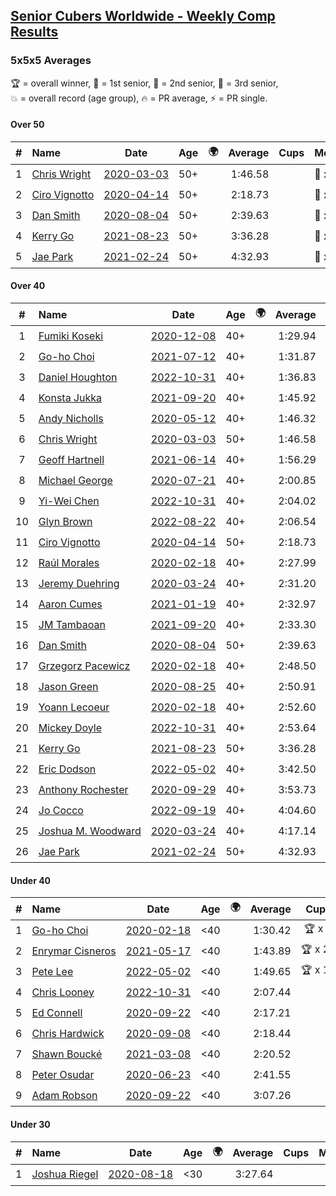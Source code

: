 <style>table {white-space: nowrap;}</style>
<link rel="stylesheet" type="text/css" href="/scw-comp/css/flags.css" />

## [Senior Cubers Worldwide - Weekly Comp Results](/scw-comp/results/)
### 5x5x5 Averages

<span style="white-space: nowrap;">🏆 = overall winner</span>, <span style="white-space: nowrap;">🥇 = 1st senior</span>, <span style="white-space: nowrap;">🥈 = 2nd senior</span>, <span style="white-space: nowrap;">🥉 = 3rd senior</span>, <span style="white-space: nowrap;">💥 = overall record (age group)</span>, <span style="white-space: nowrap;">🔥 = PR average</span>, <span style="white-space: nowrap;">⚡ = PR single</span>.

#### Over 50

| # | Name | Date | Age | 🌍 | Average | Cups | Medals | Achievements | Video |
| :--: | :-- | :--: | :--: | :--: | --: | :--: | :-- | :-- | :-- |
| 1 | [Chris Wright](../../persons/chris_wright/555.md) | [2020-03-03](../../results/2020-03-03/555.md) | 50+ | <i class="flag flag-GB" /> | 1:46.58 |  | 🥇 x 1, 🥈 x 3 | 💥 x 3, 🔥 x 1, ⚡ x 3 | [Desktop](https://www.facebook.com/events/2637344919882558/permalink/2639952702955113) / [Mobile](https://m.facebook.com/events/2637344919882558?view=permalink&id=2639952702955113) |
| 2 | [Ciro Vignotto](../../persons/ciro_vignotto/555.md) | [2020-04-14](../../results/2020-04-14/555.md) | 50+ | <i class="flag flag-IT" /> | 2:18.73 |  | 🥈 x 1, 🥉 x 2 | 🔥 x 2, ⚡ x 3 | [Desktop](https://www.facebook.com/events/1400953806773430/permalink/1402097503325727) / [Mobile](https://m.facebook.com/events/1400953806773430?view=permalink&id=1402097503325727) |
| 3 | [Dan Smith](../../persons/dan_smith/555.md) | [2020-08-04](../../results/2020-08-04/555.md) | 50+ | <i class="flag flag-US" /> | 2:39.63 |  | 🥇 x 5, 🥈 x 11, 🥉 x 16 | 💥 x 1, 🔥 x 2, ⚡ x 3 | [Desktop](https://www.facebook.com/events/770016233779888/permalink/775225113259000) / [Mobile](https://m.facebook.com/events/770016233779888?view=permalink&id=775225113259000) |
| 4 | [Kerry Go](../../persons/kerry_go/555.md) | [2021-08-23](../../results/2021-08-23/555.md) | 50+ | <i class="flag flag-US" /> | 3:36.28 |  | 🥉 x 1 | 🔥 x 2, ⚡ x 2 | [Desktop](https://www.facebook.com/events/1108693076205590/permalink/1117856041955960) / [Mobile](https://m.facebook.com/events/1108693076205590?view=permalink&id=1117856041955960) |
| 5 | [Jae Park](../../persons/jae_park/555.md) | [2021-02-24](../../results/2021-02-24/555.md) | 50+ | <i class="flag flag-US" /> | 4:32.93 |  | 🥉 x 4 | 🔥 x 3, ⚡ x 7 | [Desktop](https://www.facebook.com/events/256148192722702/permalink/258882652449256) / [Mobile](https://m.facebook.com/events/256148192722702?view=permalink&id=258882652449256) |

#### Over 40

| # | Name | Date | Age | 🌍 | Average | Cups | Medals | Achievements | Video |
| :--: | :-- | :--: | :--: | :--: | --: | :--: | :-- | :-- | :-- |
| 1 | [Fumiki Koseki](../../persons/fumiki_koseki/555.md) | [2020-12-08](../../results/2020-12-08/555.md) | 40+ | <i class="flag flag-JP" /> | 1:29.94 | 🏆 x 24 | 🥇 x 24 | 💥 x 7, 🔥 x 6, ⚡ x 4 | [Desktop](https://www.facebook.com/events/209111367450307/permalink/213368410357936) / [Mobile](https://m.facebook.com/events/209111367450307?view=permalink&id=213368410357936) |
| 2 | [Go-ho Choi](../../persons/go_ho_choi/555.md) | [2021-07-12](../../results/2021-07-12/555.md) | 40+ | <i class="flag flag-KR" /> | 1:31.87 | 🏆 x 6 | 🥇 x 1 | 💥 x 3, 🔥 x 2, ⚡ x 4 | [Desktop](https://www.facebook.com/events/3019269651530977/permalink/3043705852420690) / [Mobile](https://m.facebook.com/events/3019269651530977?view=permalink&id=3043705852420690) |
| 3 | [Daniel Houghton](../../persons/daniel_houghton/555.md) | [2022-10-31](../../results/2022-10-31/555.md) | 40+ | <i class="flag flag-CH" /> | 1:36.83 | 🏆 x 9 | 🥇 x 11, 🥈 x 2 | 🔥 x 6, ⚡ x 2 | [Desktop](https://www.facebook.com/events/635474734791505/permalink/643646073974371) / [Mobile](https://m.facebook.com/events/635474734791505?view=permalink&id=643646073974371) |
| 4 | [Konsta Jukka](../../persons/konsta_jukka/555.md) | [2021-09-20](../../results/2021-09-20/555.md) | 40+ | <i class="flag flag-FI" /> | 1:45.92 | 🏆 x 5 | 🥇 x 7, 🥈 x 9 | 🔥 x 6, ⚡ x 4 | [Desktop](https://www.facebook.com/events/4223726381008841/permalink/4267613246620154) / [Mobile](https://m.facebook.com/events/4223726381008841?view=permalink&id=4267613246620154) |
| 5 | [Andy Nicholls](../../persons/andy_nicholls/555.md) | [2020-05-12](../../results/2020-05-12/555.md) | 40+ | <i class="flag flag-GB" /> | 1:46.32 | 🏆 x 12 | 🥇 x 14, 🥈 x 2 | 💥 x 3, 🔥 x 2, ⚡ x 3 | [Desktop](https://www.facebook.com/events/276138643524223/permalink/276779116793509) / [Mobile](https://m.facebook.com/events/276138643524223?view=permalink&id=276779116793509) |
| 6 | [Chris Wright](../../persons/chris_wright/555.md) | [2020-03-03](../../results/2020-03-03/555.md) | 50+ | <i class="flag flag-GB" /> | 1:46.58 |  | 🥇 x 1, 🥈 x 3 | 💥 x 3, 🔥 x 1, ⚡ x 3 | [Desktop](https://www.facebook.com/events/2637344919882558/permalink/2639952702955113) / [Mobile](https://m.facebook.com/events/2637344919882558?view=permalink&id=2639952702955113) |
| 7 | [Geoff Hartnell](../../persons/geoff_hartnell/555.md) | [2021-06-14](../../results/2021-06-14/555.md) | 40+ | <i class="flag flag-GB" /> | 1:56.29 | 🏆 x 2 | 🥇 x 17, 🥈 x 30, 🥉 x 7 | 🔥 x 7, ⚡ x 5 | [Desktop](https://www.facebook.com/557281693/videos/10159715570101694) / [Mobile](https://m.facebook.com/557281693/videos/10159715570101694) |
| 8 | [Michael George](../../persons/michael_george/555.md) | [2020-07-21](../../results/2020-07-21/555.md) | 40+ | <i class="flag flag-GB" /> | 2:00.85 | 🏆 x 1 | 🥇 x 2, 🥈 x 4, 🥉 x 9 | 🔥 x 5, ⚡ x 5 | [Desktop](https://www.facebook.com/michael.george.545/videos/10214016542247959) / [Mobile](https://m.facebook.com/michael.george.545/videos/10214016542247959) |
| 9 | [Yi-Wei Chen](../../persons/yi_wei_chen/555.md) | [2022-10-31](../../results/2022-10-31/555.md) | 40+ | <i class="flag flag-TW" /> | 2:04.02 | 🏆 x 1 | 🥇 x 3, 🥈 x 11, 🥉 x 12 | 🔥 x 17, ⚡ x 16 | [Desktop](https://www.facebook.com/events/635474734791505/permalink/638568294482149) / [Mobile](https://m.facebook.com/events/635474734791505?view=permalink&id=638568294482149) |
| 10 | [Glyn Brown](../../persons/glyn_brown/555.md) | [2022-08-22](../../results/2022-08-22/555.md) | 40+ | <i class="flag flag-GB" /> | 2:06.54 |  | 🥈 x 5, 🥉 x 1 | 🔥 x 1, ⚡ x 3 | [Desktop](https://www.facebook.com/events/542579854309231/permalink/551754373391779) / [Mobile](https://m.facebook.com/events/542579854309231?view=permalink&id=551754373391779) |
| 11 | [Ciro Vignotto](../../persons/ciro_vignotto/555.md) | [2020-04-14](../../results/2020-04-14/555.md) | 50+ | <i class="flag flag-IT" /> | 2:18.73 |  | 🥈 x 1, 🥉 x 2 | 🔥 x 2, ⚡ x 3 | [Desktop](https://www.facebook.com/events/1400953806773430/permalink/1402097503325727) / [Mobile](https://m.facebook.com/events/1400953806773430?view=permalink&id=1402097503325727) |
| 12 | [Raúl Morales](../../persons/raul_morales/555.md) | [2020-02-18](../../results/2020-02-18/555.md) | 40+ | <i class="flag flag-ES" /> | 2:27.99 |  |  | 🔥 x 1, ⚡ x 1 | |
| 13 | [Jeremy Duehring](../../persons/jeremy_duehring/555.md) | [2020-03-24](../../results/2020-03-24/555.md) | 40+ | <i class="flag flag-US" /> | 2:31.20 |  |  | 🔥 x 1, ⚡ x 1 | [Desktop](https://www.facebook.com/events/5078365835514885/permalink/5082560948428707) / [Mobile](https://m.facebook.com/events/5078365835514885?view=permalink&id=5082560948428707) |
| 14 | [Aaron Cumes](../../persons/aaron_cumes/555.md) | [2021-01-19](../../results/2021-01-19/555.md) | 40+ | <i class="flag flag-GB" /> | 2:32.97 |  | 🥉 x 3 | 🔥 x 4, ⚡ x 3 | [Desktop](https://www.facebook.com/events/801984480354340/permalink/804512616768193) / [Mobile](https://m.facebook.com/events/801984480354340?view=permalink&id=804512616768193) |
| 15 | [JM Tambaoan](../../persons/jm_tambaoan/555.md) | [2021-09-20](../../results/2021-09-20/555.md) | 40+ | <i class="flag flag-PH" /> | 2:33.30 |  | 🥇 x 4, 🥈 x 5, 🥉 x 8 | 🔥 x 8, ⚡ x 8 | [Desktop](https://www.facebook.com/events/4223726381008841/permalink/4268131413235004) / [Mobile](https://m.facebook.com/events/4223726381008841?view=permalink&id=4268131413235004) |
| 16 | [Dan Smith](../../persons/dan_smith/555.md) | [2020-08-04](../../results/2020-08-04/555.md) | 50+ | <i class="flag flag-US" /> | 2:39.63 |  | 🥇 x 5, 🥈 x 11, 🥉 x 16 | 💥 x 1, 🔥 x 2, ⚡ x 3 | [Desktop](https://www.facebook.com/events/770016233779888/permalink/775225113259000) / [Mobile](https://m.facebook.com/events/770016233779888?view=permalink&id=775225113259000) |
| 17 | [Grzegorz Pacewicz](../../persons/grzegorz_pacewicz/555.md) | [2020-02-18](../../results/2020-02-18/555.md) | 40+ | <i class="flag flag-PL" /> | 2:48.50 |  |  | 🔥 x 1, ⚡ x 1 | |
| 18 | [Jason Green](../../persons/jason_green/555.md) | [2020-08-25](../../results/2020-08-25/555.md) | 40+ | <i class="flag flag-US" /> | 2:50.91 |  | 🥈 x 1 | 🔥 x 2, ⚡ x 2 | [Desktop](https://www.facebook.com/jasongreenbowler/videos/10163944661080425) / [Mobile](https://m.facebook.com/jasongreenbowler/videos/10163944661080425) |
| 19 | [Yoann Lecoeur](../../persons/yoann_lecoeur/555.md) | [2020-02-18](../../results/2020-02-18/555.md) | 40+ | <i class="flag flag-FR" /> | 2:52.60 |  |  | 🔥 x 1, ⚡ x 1 | [Desktop](https://www.facebook.com/events/538921670053895/permalink/541223923157003) / [Mobile](https://m.facebook.com/events/538921670053895?view=permalink&id=541223923157003) |
| 20 | [Mickey Doyle](../../persons/mickey_doyle/555.md) | [2022-10-31](../../results/2022-10-31/555.md) | 40+ | <i class="flag flag-US" /> | 2:53.64 |  | 🥈 x 2, 🥉 x 6 | 🔥 x 6, ⚡ x 7 | [Desktop](https://www.facebook.com/events/635474734791505/permalink/639598977712414) / [Mobile](https://m.facebook.com/events/635474734791505?view=permalink&id=639598977712414) |
| 21 | [Kerry Go](../../persons/kerry_go/555.md) | [2021-08-23](../../results/2021-08-23/555.md) | 50+ | <i class="flag flag-US" /> | 3:36.28 |  | 🥉 x 1 | 🔥 x 2, ⚡ x 2 | [Desktop](https://www.facebook.com/events/1108693076205590/permalink/1117856041955960) / [Mobile](https://m.facebook.com/events/1108693076205590?view=permalink&id=1117856041955960) |
| 22 | [Eric Dodson](../../persons/eric_dodson/555.md) | [2022-05-02](../../results/2022-05-02/555.md) | 40+ | <i class="flag flag-US" /> | 3:42.50 |  | 🥉 x 2 | 🔥 x 2, ⚡ x 1 | [Desktop](https://www.facebook.com/events/766988371376362/permalink/776340127107853) / [Mobile](https://m.facebook.com/events/766988371376362?view=permalink&id=776340127107853) |
| 23 | [Anthony Rochester](../../persons/anthony_rochester/555.md) | [2020-09-29](../../results/2020-09-29/555.md) | 40+ | <i class="flag flag-AU" /> | 3:53.73 |  |  | 🔥 x 1, ⚡ x 1 | [Desktop](https://www.facebook.com/events/427181104911253/permalink/430348604594503) / [Mobile](https://m.facebook.com/events/427181104911253?view=permalink&id=430348604594503) |
| 24 | [Jo Cocco](../../persons/jo_cocco/555.md) | [2022-09-19](../../results/2022-09-19/555.md) | 40+ | <i class="flag flag-GB" /> | 4:04.60 |  | 🥉 x 1 | 🔥 x 2, ⚡ x 3 | [Desktop](https://www.facebook.com/JoCocco/videos/398485692303785) / [Mobile](https://m.facebook.com/JoCocco/videos/398485692303785) |
| 25 | [Joshua M. Woodward](../../persons/joshua_m_woodward/555.md) | [2020-03-24](../../results/2020-03-24/555.md) | 40+ | <i class="flag flag-US" /> | 4:17.14 |  |  | 🔥 x 1, ⚡ x 1 | [Desktop](https://www.facebook.com/events/5078365835514885/permalink/5101597413191727) / [Mobile](https://m.facebook.com/events/5078365835514885?view=permalink&id=5101597413191727) |
| 26 | [Jae Park](../../persons/jae_park/555.md) | [2021-02-24](../../results/2021-02-24/555.md) | 50+ | <i class="flag flag-US" /> | 4:32.93 |  | 🥉 x 4 | 🔥 x 3, ⚡ x 7 | [Desktop](https://www.facebook.com/events/256148192722702/permalink/258882652449256) / [Mobile](https://m.facebook.com/events/256148192722702?view=permalink&id=258882652449256) |

#### Under 40

| # | Name | Date | Age | 🌍 | Average | Cups | Medals | Achievements | Video |
| :--: | :-- | :--: | :--: | :--: | --: | :--: | :-- | :-- | :-- |
| 1 | [Go-ho Choi](../../persons/go_ho_choi/555.md) | [2020-02-18](../../results/2020-02-18/555.md) | <40 | <i class="flag flag-KR" /> | 1:30.42 | 🏆 x 6 | 🥇 x 1 | 💥 x 3, 🔥 x 2, ⚡ x 4 | [Desktop](https://www.facebook.com/events/538921670053895/permalink/539081640037898) / [Mobile](https://m.facebook.com/events/538921670053895?view=permalink&id=539081640037898) |
| 2 | [Enrymar Cisneros](../../persons/enrymar_cisneros/555.md) | [2021-05-17](../../results/2021-05-17/555.md) | <40 | <i class="flag flag-VE" /> | 1:43.89 | 🏆 x 21 |  | 🔥 x 8, ⚡ x 8 | [Desktop](https://www.facebook.com/events/373354890741855/permalink/379303140147030) / [Mobile](https://m.facebook.com/events/373354890741855?view=permalink&id=379303140147030) |
| 3 | [Pete Lee](../../persons/pete_lee/555.md) | [2022-05-02](../../results/2022-05-02/555.md) | <40 | <i class="flag flag-GB" /> | 1:49.65 | 🏆 x 12 |  | 🔥 x 16, ⚡ x 10 | [Desktop](https://www.facebook.com/events/766988371376362/permalink/772112744197258) / [Mobile](https://m.facebook.com/events/766988371376362?view=permalink&id=772112744197258) |
| 4 | [Chris Looney](../../persons/chris_looney/555.md) | [2022-10-31](../../results/2022-10-31/555.md) | <40 | <i class="flag flag-US" /> | 2:07.44 |  |  | 🔥 x 5, ⚡ x 4 | [Desktop](https://www.facebook.com/chris.looney/videos/1556885221422361) / [Mobile](https://m.facebook.com/chris.looney/videos/1556885221422361) |
| 5 | [Ed Connell](../../persons/ed_connell/555.md) | [2020-09-22](../../results/2020-09-22/555.md) | <40 | <i class="flag flag-IE" /> | 2:17.21 |  |  | 🔥 x 5, ⚡ x 6 | [Desktop](https://www.facebook.com/events/342541897161786/permalink/346210916794884) / [Mobile](https://m.facebook.com/events/342541897161786?view=permalink&id=346210916794884) |
| 6 | [Chris Hardwick](../../persons/chris_hardwick/555.md) | [2020-09-08](../../results/2020-09-08/555.md) | <40 | <i class="flag flag-US" /> | 2:18.44 |  |  | 🔥 x 2, ⚡ x 3 | [Desktop](https://www.facebook.com/events/342884623427933/permalink/347714566278272) / [Mobile](https://m.facebook.com/events/342884623427933?view=permalink&id=347714566278272) |
| 7 | [Shawn Boucké](../../persons/shawn_boucke/555.md) | [2021-03-08](../../results/2021-03-08/555.md) | <40 | <i class="flag flag-US" /> | 2:20.52 |  |  | 🔥 x 1, ⚡ x 1 | [Desktop](https://www.facebook.com/events/161142189072151/permalink/163133008873069) / [Mobile](https://m.facebook.com/events/161142189072151?view=permalink&id=163133008873069) |
| 8 | [Peter Osudar](../../persons/peter_osudar/555.md) | [2020-06-23](../../results/2020-06-23/555.md) | <40 | <i class="flag flag-CA" /> | 2:41.55 |  |  | 🔥 x 1, ⚡ x 1 | [Desktop](https://www.facebook.com/events/268636114456043/permalink/276010010385320) / [Mobile](https://m.facebook.com/events/268636114456043?view=permalink&id=276010010385320) |
| 9 | [Adam Robson](../../persons/adam_robson/555.md) | [2020-09-22](../../results/2020-09-22/555.md) | <40 | <i class="flag flag-GB" /> | 3:07.26 |  |  | 🔥 x 2, ⚡ x 3 | [Desktop](https://www.facebook.com/100005428097972/videos/1476586795865576) / [Mobile](https://m.facebook.com/100005428097972/videos/1476586795865576) |

#### Under 30

| # | Name | Date | Age | 🌍 | Average | Cups | Medals | Achievements | Video |
| :--: | :-- | :--: | :--: | :--: | --: | :--: | :-- | :-- | :-- |
| 1 | [Joshua Riegel](../../persons/joshua_riegel/555.md) | [2020-08-18](../../results/2020-08-18/555.md) | <30 | <i class="flag flag-US" /> | 3:27.64 |  |  | 🔥 x 3, ⚡ x 3 | [Desktop](https://www.facebook.com/events/3231806576868309/permalink/3239487379433562) / [Mobile](https://m.facebook.com/events/3231806576868309?view=permalink&id=3239487379433562) |


<!-- Global site tag (gtag.js) - Google Analytics -->
<script async src="https://www.googletagmanager.com/gtag/js?id=UA-86348435-3"></script>
<script>window.dataLayer = window.dataLayer || []; function gtag() {dataLayer.push(arguments);} gtag('js', new Date()); gtag('config', 'UA-86348435-3');</script>
